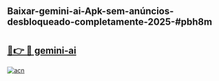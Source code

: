 ## Baixar-gemini-ai-Apk-sem-anúncios-desbloqueado-completamente-2025-#pbh8m

# <h2><a href="https://ainizakaria.my?title=gemini-ai&ref=20M">🔗👉 🔴 gemini-ai</a></h2>

[![acn](https://github.com/user-attachments/assets/0f9c940e-d8b0-45ae-aac7-cd30a18b3e1c)](https://ainizakaria.my?title=gemini-ai&ref=20M)

